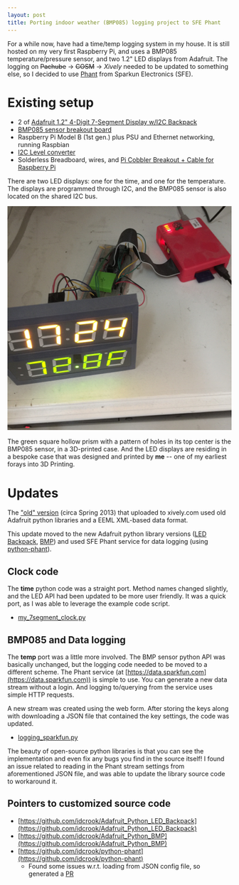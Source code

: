 ```yaml
---
layout: post
title: Porting indoor weather (BMP085) logging project to SFE Phant
---
```


For a while now, have had a time/temp logging system in my house.  It is still hosted on my very first Raspberry Pi, and uses a BMP085 temperature/pressure sensor, and two 1.2" LED displays from Adafruit. The logging on <s>Pachube</s> -> <s>COSM</s> -> *Xively* needed to be updated to something else, so I decided to use [Phant](http://phant.io) from Sparkun Electronics (SFE).


# Existing setup

 - 2 of [Adafruit 1.2" 4-Digit 7-Segment Display w/I2C Backpack](https://www.adafruit.com/product/1268)
 - [BMP085 sensor breakout board](https://www.adafruit.com/product/391)
 - Raspberry Pi Model B (1st gen.) plus PSU and Ethernet networking, running Raspbian
 - [I2C Level converter](https://www.adafruit.com/product/757)
 - Solderless Breadboard, wires, and [Pi Cobbler Breakout + Cable for Raspberry Pi](https://www.adafruit.com/products/914)
 
There are two LED displays: one for the time, and one for the temperature. The displays are programmed through I2C, and the BMP085 sensor is also located on the shared I2C bus.

![Display of the time and temperature](/images/time_temp_update.jpg)

The green square hollow prism with a pattern of holes in its top center is the BMP085 sensor, in a 3D-printed case.  And the LED displays are residing in a bespoke case that was designed and printed by **me** -- one of my earliest forays into 3D Printing.

# Updates

The ["old" version](https://github.com/idcrook/timetemp) (circa Spring 2013) that uploaded to xively.com used old Adafruit python libraries and a EEML XML-based data format. 

This update moved to the new Adafruit python library versions ([LED Backpack](https://github.com/adafruit/Adafruit_Python_LED_Backpack), [BMP](https://github.com/adafruit/Adafruit_Python_BMP)) and used SFE Phant service for data logging (using [python-phant](https://github.com/matze/python-phant)).

## Clock code

The **time** python code was a straight port. Method names changed slightly, and the LED API had been updated to be more user friendly. It was a quick port, as I was able to leverage the example code script.

 - [my_7segment_clock.py](https://github.com/idcrook/Adafruit_Python_LED_Backpack/blob/master/examples/my_7segment_clock.py)

## BMP085 and Data logging

The **temp** port was a little more involved. The BMP sensor python API was basically unchanged, but the logging code needed to be moved to a different scheme. The Phant service (at [https://data.sparkfun.com](https://data.sparkfun.com)) is simple to use. You can generate a new data stream without a login. And logging to/querying from the service uses simple HTTP requests. 

A new stream was created using the web form.  After storing the keys along with downloading a JSON file that contained the key settings, the code was updated. 

 - [logging_sparkfun.py](https://github.com/idcrook/Adafruit_Python_BMP/blob/master/examples/logging_sparkfun.py)

The beauty of open-source python libraries is that you can see the implementation and even fix any bugs you find in the source itself! I found an issue related to reading in the Phant stream settings from aforementioned JSON file, and was able to update the library source code to workaround it.

## Pointers to customized source code

 - [https://github.com/idcrook/Adafruit_Python_LED_Backpack](https://github.com/idcrook/Adafruit_Python_LED_Backpack)
 - [https://github.com/idcrook/Adafruit_Python_BMP](https://github.com/idcrook/Adafruit_Python_BMP)
 - [https://github.com/idcrook/python-phant](https://github.com/idcrook/python-phant)
   - Found some issues w.r.t. loading from JSON config file, so generated a [PR](https://github.com/matze/python-phant/pull/20)
